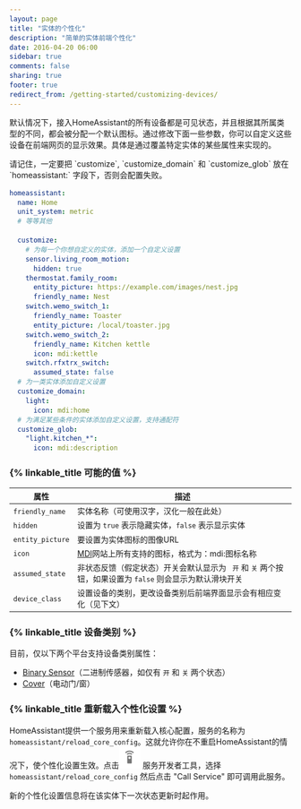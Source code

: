 ```yaml
---
layout: page
title: "实体的个性化"
description: "简单的实体前端个性化"
date: 2016-04-20 06:00
sidebar: true
comments: false
sharing: true
footer: true
redirect_from: /getting-started/customizing-devices/
---
```


默认情况下，接入HomeAssistant的所有设备都是可见状态，并且根据其所属类型的不同，都会被分配一个默认图标。通过修改下面一些参数，你可以自定义这些设备在前端网页的显示效果。具体是通过覆盖特定实体的某些属性来实现的。

<p class='note'>
请记住，一定要把 `customize`, `customize_domain` 和 `customize_glob` 放在 `homeassistant:` 字段下，否则会配置失败。
</p>

```yaml
homeassistant:
  name: Home
  unit_system: metric
  # 等等其他

  customize:
    # 为每一个你想自定义的实体，添加一个自定义设置
    sensor.living_room_motion:
      hidden: true
    thermostat.family_room:
      entity_picture: https://example.com/images/nest.jpg
      friendly_name: Nest
    switch.wemo_switch_1:
      friendly_name: Toaster
      entity_picture: /local/toaster.jpg
    switch.wemo_switch_2:
      friendly_name: Kitchen kettle
      icon: mdi:kettle
    switch.rfxtrx_switch:
      assumed_state: false
  # 为一类实体添加自定义设置
  customize_domain:
    light:
      icon: mdi:home
  # 为满足某些条件的实体添加自定义设置，支持通配符
  customize_glob:
    "light.kitchen_*":
      icon: mdi:description

```

### {% linkable_title 可能的值 %}

| 属性 | 描述 |
| --------- | ----------- |
| `friendly_name` | 实体名称（可使用汉字，汉化一般在此处）
| `hidden`    | 设置为 `true` 表示隐藏实体，`false` 表示显示实体
| `entity_picture` | 要设置为实体图标的图像URL
| `icon` | [MDI](http://MaterialDesignIcons.com)网站上所有支持的图标，格式为：mdi:图标名称
| `assumed_state` | 非状态反馈（假定状态）开关会默认显示为 ` 开` 和 `关` 两个按钮，如果设置为 `false` 则会显示为默认滑块开关
| `device_class` | 设置设备的类别，更改设备类别后前端界面显示会有相应变化（见下文）

### {% linkable_title 设备类别 %}

目前，仅以下两个平台支持设备类别属性：

* [Binary Sensor](/components/binary_sensor/)（二进制传感器，如仅有 `开` 和 `关` 两个状态）
* [Cover](/components/cover/)（电动门/窗）

### {% linkable_title 重新载入个性化设置 %}

HomeAssistant提供一个服务用来重新载入核心配置，服务的名称为 `homeassistant/reload_core_config`。这就允许你在不重启HomeAssistant的情况下，使个性化设置生效。点击<img src='/images/screenshots/developer-tool-services-icon.png' alt='service developer tool icon' class="no-shadow" height="38" /> 服务开发者工具，选择 `homeassistant/reload_core_config` 然后点击 "Call Service" 即可调用此服务。

<p class='note warning'>
新的个性化设置信息将在该实体下一次状态更新时起作用。
</p>
